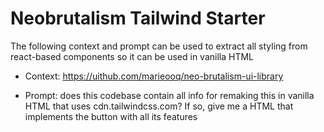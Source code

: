 # Neobrutalism Tailwind Starter

The following context and prompt can be used to extract all styling from react-based components so it can be used in vanilla HTML

- Context: https://uithub.com/marieooq/neo-brutalism-ui-library

- Prompt: does this codebase contain all info for remaking this in vanilla HTML that uses cdn.tailwindcss.com? If so, give me a HTML that implements the button with all its features
